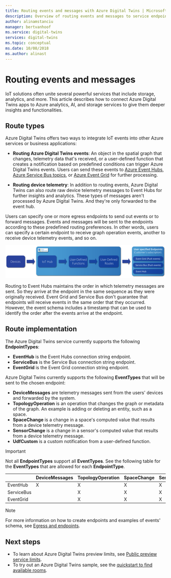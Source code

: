 ```yaml
---
title: Routing events and messages with Azure Digital Twins | Microsoft Docs
description: Overview of routing events and messages to service endpoints with Azure Digital Twins
author: alinamstanciu
manager: bertvanhoof
ms.service: digital-twins
services: digital-twins
ms.topic: conceptual
ms.date: 10/08/2018
ms.author: alinast
---
```


# Routing events and messages

IoT solutions often unite several powerful services that include storage, analytics, and more. This article describes how to connect Azure Digital Twins apps to Azure analytics, AI, and storage services to give them deeper insights and functionalities.

## Route types  

Azure Digital Twins offers two ways to integrate IoT events into other Azure services or business applications:

* **Routing Azure Digital Twins events**: An object in the spatial graph that changes, telemetry data that's received, or a user-defined function that creates a notification based on predefined conditions can trigger Azure Digital Twins events. Users can send these events to [Azure Event Hubs](https://azure.microsoft.com/services/event-hubs/), [Azure Service Bus topics](https://azure.microsoft.com/services/service-bus/), or [Azure Event Grid](https://azure.microsoft.com/services/event-grid/) for further processing.

* **Routing device telemetry**: In addition to routing events, Azure Digital Twins can also route raw device telemetry messages to Event Hubs for further insights and analytics. These types of messages aren't processed by Azure Digital Twins. And they're only forwarded to the event hub.

Users can specify one or more egress endpoints to send out events or to forward messages. Events and messages will be sent to the endpoints according to these predefined routing preferences. In other words, users can specify a certain endpoint to receive graph operation events, another to receive device telemetry events, and so on.

![Azure Digital Twins events routing][1]

Routing to Event Hubs maintains the order in which telemetry messages are sent. So they arrive at the endpoint in the same sequence as they were originally received. Event Grid and Service Bus don't guarantee that endpoints will receive events in the same order that they occurred. However, the event schema includes a timestamp that can be used to identify the order after the events arrive at the endpoint.

## Route implementation

The Azure Digital Twins service currently supports the following **EndpointTypes**:

* **EventHub** is the Event Hubs connection string endpoint.
* **ServiceBus** is the Service Bus connection string endpoint.
* **EventGrid** is the Event Grid connection string endpoint.

Azure Digital Twins currently supports the following **EventTypes** that will be sent to the chosen endpoint:

* **DeviceMessages** are telemetry messages sent from the users' devices and forwarded by the system.
* **TopologyOperation** is an operation that changes the graph or metadata of the graph. An example is adding or deleting an entity, such as a space.
* **SpaceChange** is a change in a space's computed value that results from a device telemetry message.
* **SensorChange** is a change in a sensor's computed value that results from a device telemetry message.
* **UdfCustom** is a custom notification from a user-defined function.

> [!IMPORTANT]  
> Not all **EndpointTypes** support all **EventTypes**.
> See the following table for the **EventTypes** that are allowed for each **EndpointType**.

|             | DeviceMessages | TopologyOperation | SpaceChange | SensorChange | UdfCustom |
| ----------- | -------------- | ----------------- | ----------- | ------------ | --------- |
| EventHub|     X          |         X         |     X       |      X       |   X       |
| ServiceBus|              |         X         |     X       |      X       |   X       |
| EventGrid|               |         X         |     X       |      X       |   X       |

>[!NOTE]  
>For more information on how to create endpoints and examples of events' schema, see [Egress and endpoints](how-to-egress-endpoints.md).

## Next steps

- To learn about Azure Digital Twins preview limits, see [Public preview service limits](concepts-service-limits.md).
- To try out an Azure Digital Twins sample, see the [quickstart to find available rooms](quickstart-view-occupancy-dotnet.md).

<!-- Images -->
[1]: media/concepts/digital-twins-events-routing.png
